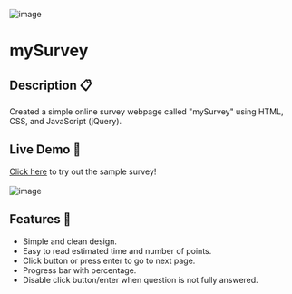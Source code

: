 ![image](https://user-images.githubusercontent.com/81090746/147492484-05bd0a2a-e147-4010-b478-f39f912efac3.png)

# mySurvey
## Description 📋
Created a simple online survey webpage called "mySurvey" using HTML, CSS, and JavaScript (jQuery).
## Live Demo 🔗
<a href="https://x4z7k.csb.app/" target="_blank">Click here</a> to try out the sample survey! <br><br>
![image](https://user-images.githubusercontent.com/81090746/147466570-208813c9-5c66-4bf7-8e6e-e0190754d41f.png)
## Features 🌅 
<ul>
  <li>Simple and clean design.</li>
  <li>Easy to read estimated time and number of points.</li>
  <li>Click button or press enter to go to next page.</li>
  <li>Progress bar with percentage.</li>
  <li>Disable click button/enter when question is not fully answered.</li>
</ul>

